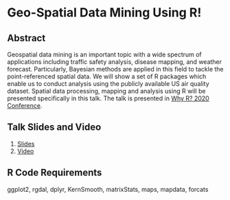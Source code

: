 # Geo-Spatial Data Mining Using R!

## Abstract 
Geospatial data mining is an important topic with a wide spectrum of applications including traffic safety analysis, disease mapping, and weather forecast. Particularly, Bayesian methods are applied in this field to tackle the point-referenced spatial data. We will show a set of R packages which enable us to conduct analysis using the publicly available US air quality dataset. Spatial data processing, mapping and analysis using R will be presented specifically in this talk. The talk is presented in [Why R? 2020 Conference](https://2020.whyr.pl/).

## Talk Slides and Video
1. [Slides](./geospatial.pdf)<br/>
2. [Video](https://youtu.be/5Qltc4W6S0s)

## R Code Requirements
ggplot2, rgdal, dplyr, KernSmooth, matrixStats, maps, mapdata, forcats
